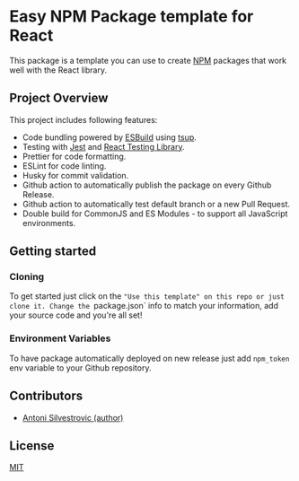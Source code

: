 # Easy NPM Package template for React

This package is a template you can use to create [NPM](https://npmjs.org/) packages that work well with the React library.

## Project Overview

This project includes following features:

- Code bundling powered by [ESBuild](https://esbuild.github.io/) using [tsup](https://github.com/egoist/tsup).
- Testing with [Jest](https://jestjs.io/) and [React Testing Library](https://testing-library.com/docs/react-testing-library/intro/).
- Prettier for code formatting.
- ESLint for code linting.
- Husky for commit validation.
- Github action to automatically publish the package on every Github Release.
- Github action to automatically test default branch or a new Pull Request.
- Double build for CommonJS and ES Modules - to support all JavaScript environments.

## Getting started

### Cloning

To get started just click on the `"Use this template" on this repo or just clone it. Change the `package.json` info to match your information, add your source code and you're all set!

### Environment Variables

To have package automatically deployed on new release just add `npm_token` env variable to your Github repository.

## Contributors

- [Antoni Silvestrovic (author)](https://github.com/bring-shrubbery)

## License

[MIT](https://github.com/bring-shrubbery/easy-npm-package-react/blob/main/LICENSE)
